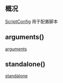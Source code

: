## 概况

[ScriptConfig](/API/Script/ScriptConfig/README.md) 用于配置脚本

## arguments()

[arguments](arguments.md ":include")

## standalone()

[standalone](standalone.md ":include")